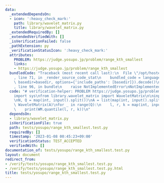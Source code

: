 ```yaml
---
data:
  _extendedDependsOn:
  - icon: ':heavy_check_mark:'
    path: library/wavelet_matrix.py
    title: library/wavelet_matrix.py
  _extendedRequiredBy: []
  _extendedVerifiedWith: []
  _isVerificationFailed: false
  _pathExtension: py
  _verificationStatusIcon: ':heavy_check_mark:'
  attributes:
    PROBLEM: https://judge.yosupo.jp/problem/range_kth_smallest
    links:
    - https://judge.yosupo.jp/problem/range_kth_smallest
  bundledCode: "Traceback (most recent call last):\n  File \"/opt/hostedtoolcache/PyPy/3.7.13/x64/site-packages/onlinejudge_verify/documentation/build.py\"\
    , line 71, in _render_source_code_stat\n    bundled_code = language.bundle(stat.path,\
    \ basedir=basedir, options={'include_paths': [basedir]}).decode()\n  File \"/opt/hostedtoolcache/PyPy/3.7.13/x64/site-packages/onlinejudge_verify/languages/python.py\"\
    , line 96, in bundle\n    raise NotImplementedError\nNotImplementedError\n"
  code: "# verification-helper: PROBLEM https://judge.yosupo.jp/problem/range_kth_smallest\n\
    import sys\nfrom library.wavelet_matrix import WaveletMatrix\n\ninput = sys.stdin.readline\n\
    \nN, Q = map(int, input().split())\nA = list(map(int, input().split()))\nWM =\
    \ WaveletMatrix(A)\nfor _ in range(Q):\n    l, r, k = map(int, input().split())\n\
    \    print(WM.quantile(l, r, k))\n"
  dependsOn:
  - library/wavelet_matrix.py
  isVerificationFile: true
  path: tests/yosupo/range_kth_smallest.test.py
  requiredBy: []
  timestamp: '2023-01-08 00:45:23+09:00'
  verificationStatus: TEST_ACCEPTED
  verifiedWith: []
documentation_of: tests/yosupo/range_kth_smallest.test.py
layout: document
redirect_from:
- /verify/tests/yosupo/range_kth_smallest.test.py
- /verify/tests/yosupo/range_kth_smallest.test.py.html
title: tests/yosupo/range_kth_smallest.test.py
---
```

